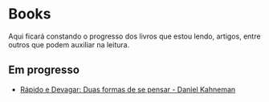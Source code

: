 # Books
Aqui ficará constando o progresso dos livros que estou lendo, artigos, entre outros que podem auxiliar na leitura.

## Em progresso
- [Rápido e Devagar: Duas formas de se pensar - Daniel Kahneman](rapido-e-devagar-daniel-kahneman.md)